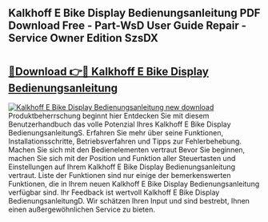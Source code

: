 ## Kalkhoff E Bike Display Bedienungsanleitung PDF Download Free - Part-WsD User Guide Repair - Service Owner Edition SzsDX

# <h2><a href="http://df4i1z0.blite.top/?on=Kalkhoff+E+Bike+Display+Bedienungsanleitung">🔗Download 👉🔴 Kalkhoff E Bike Display Bedienungsanleitung</a></h2>

[![Kalkhoff E Bike Display Bedienungsanleitung new download](https://i.imgur.com/lujVjoI.png)](http://df4i1z0.blite.top/?on=Kalkhoff+E+Bike+Display+Bedienungsanleitung)
Produktbeherrschung beginnt hier Entdecken Sie mit diesem Benutzerhandbuch das volle Potenzial Ihres Kalkhoff E Bike Display BedienungsanleitungS. Erfahren Sie mehr über seine Funktionen, Installationsschritte, Betriebsverfahren und Tipps zur Fehlerbehebung. Machen Sie sich mit den Bedienelementen vertraut Bevor Sie beginnen, machen Sie sich mit der Position und Funktion aller Steuertasten und Einstellungen auf Ihrem Kalkhoff E Bike Display Bedienungsanleitung vertraut. Liste der Funktionen sind nur einige der bemerkenswerten Funktionen, die in Ihrem neuen Kalkhoff E Bike Display Bedienungsanleitung verfügbar sind. Ihr Feedback ist wertvoll Kalkhoff E Bike Display BedienungsanleitungD. Wir schätzen Ihren Input und sind bestrebt, Ihnen einen außergewöhnlichen Service zu bieten.
